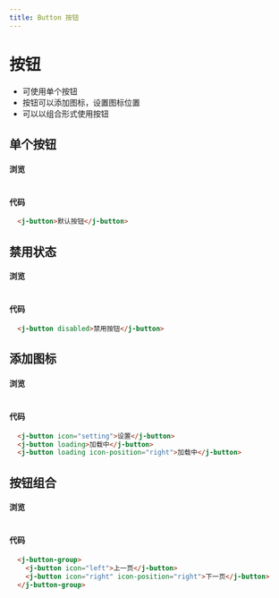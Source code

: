 ```yaml
---
title: Button 按钮
---
```


# 按钮

- 可使用单个按钮
- 按钮可以添加图标，设置图标位置
- 可以以组合形式使用按钮

## 单个按钮

#### 浏览

#

<ClientOnly>
  <button-demo></button-demo>
</ClientOnly>

#### 代码

```html
  <j-button>默认按钮</j-button>
```

## 禁用状态

#### 浏览

#

<ClientOnly>
  <button-disabled></button-disabled>
</ClientOnly>

#### 代码

```html
  <j-button disabled>禁用按钮</j-button>
```

## 添加图标

#### 浏览

#

<ClientOnly>
  <button-icon></button-icon>
</ClientOnly>

#### 代码

```html
  <j-button icon="setting">设置</j-button>
  <j-button loading>加载中</j-button>
  <j-button loading icon-position="right">加载中</j-button>
```

## 按钮组合

#### 浏览

#

<ClientOnly>
  <buttonGroup-demo></buttonGroup-demo>
</ClientOnly>

#### 代码

```html
  <j-button-group>
    <j-button icon="left">上一页</j-button>
    <j-button icon="right" icon-position="right">下一页</j-button>
  </j-button-group>
```
